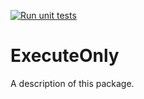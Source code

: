 [![Run unit tests](https://github.com/a-sarris/ExecuteOnly/actions/workflows/main.yml/badge.svg)](https://github.com/a-sarris/ExecuteOnly/actions/workflows/main.yml)
# ExecuteOnly

A description of this package.
